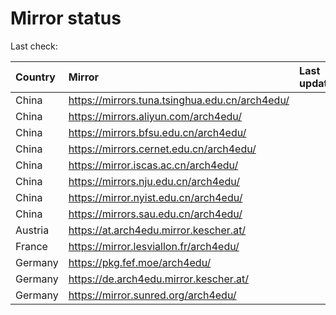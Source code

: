 <script src="./time.js"></script>
# Mirror status
Last check: <script type="text/javascript">localize(1710155835.0588474);</script>

|Country|Mirror|Last update|
|:------|:-----|:----------|
|China|https://mirrors.tuna.tsinghua.edu.cn/arch4edu/|<script type="text/javascript">localize(1710095209);</script>|
|China|https://mirrors.aliyun.com/arch4edu/|<script type="text/javascript">localize(1710095209);</script>|
|China|https://mirrors.bfsu.edu.cn/arch4edu/|<script type="text/javascript">localize(1710138748);</script>|
|China|https://mirrors.cernet.edu.cn/arch4edu/|<script type="text/javascript">localize(1710095209);</script>|
|China|https://mirror.iscas.ac.cn/arch4edu/|<script type="text/javascript">localize(1710095209);</script>|
|China|https://mirrors.nju.edu.cn/arch4edu/|<script type="text/javascript">localize(1710095209);</script>|
|China|https://mirror.nyist.edu.cn/arch4edu/|<script type="text/javascript">localize(1710095209);</script>|
|China|https://mirrors.sau.edu.cn/arch4edu/|<script type="text/javascript">localize(1710138748);</script>|
|Austria|https://at.arch4edu.mirror.kescher.at/|<script type="text/javascript">localize(1710138748);</script>|
|France|https://mirror.lesviallon.fr/arch4edu/|<script type="text/javascript">localize(1710095209);</script>|
|Germany|https://pkg.fef.moe/arch4edu/|<script type="text/javascript">localize(1710138748);</script>|
|Germany|https://de.arch4edu.mirror.kescher.at/|<script type="text/javascript">localize(1710138748);</script>|
|Germany|https://mirror.sunred.org/arch4edu/|<script type="text/javascript">localize(1710138748);</script>|

<script src="./tablefilter/tablefilter.js"></script>
<script src="./table.js"></script>